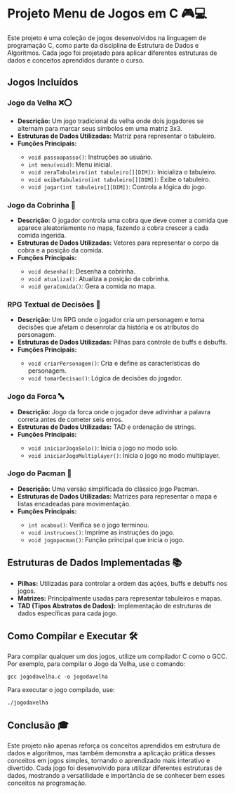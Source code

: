 <!DOCTYPE html>
<html lang="en">
<head>
    <meta charset="UTF-8">
    <meta name="viewport" content="width=device-width, initial-scale=1.0">
    <title>Projeto Menu de Jogos em C</title>
</head>
<body>

<h1>Projeto Menu de Jogos em C 🎮💻</h1>
<p>Este projeto é uma coleção de jogos desenvolvidos na linguagem de programação C, como parte da disciplina de Estrutura de Dados e Algoritmos. Cada jogo foi projetado para aplicar diferentes estruturas de dados e conceitos aprendidos durante o curso.</p>

<h2>Jogos Incluídos</h2>

<h3>Jogo da Velha ❌⭕</h3>
<ul>
    <li><strong>Descrição:</strong> Um jogo tradicional da velha onde dois jogadores se alternam para marcar seus símbolos em uma matriz 3x3.</li>
    <li><strong>Estruturas de Dados Utilizadas:</strong> Matriz para representar o tabuleiro.</li>
    <li><strong>Funções Principais:</strong></li>
    <ul>
        <li><code>void passoapasso()</code>: Instruções ao usuário.</li>
        <li><code>int menu(void)</code>: Menu inicial.</li>
        <li><code>void zeraTabuleiro(int tabuleiro[][DIM])</code>: Inicializa o tabuleiro.</li>
        <li><code>void exibeTabuleiro(int tabuleiro[][DIM])</code>: Exibe o tabuleiro.</li>
        <li><code>void jogar(int tabuleiro[][DIM])</code>: Controla a lógica do jogo.</li>
    </ul>
</ul>

<h3>Jogo da Cobrinha 🐍</h3>
<ul>
    <li><strong>Descrição:</strong> O jogador controla uma cobra que deve comer a comida que aparece aleatoriamente no mapa, fazendo a cobra crescer a cada comida ingerida.</li>
    <li><strong>Estruturas de Dados Utilizadas:</strong> Vetores para representar o corpo da cobra e a posição da comida.</li>
    <li><strong>Funções Principais:</strong></li>
    <ul>
        <li><code>void desenha()</code>: Desenha a cobrinha.</li>
        <li><code>void atualiza()</code>: Atualiza a posição da cobrinha.</li>
        <li><code>void geraComida()</code>: Gera a comida no mapa.</li>
    </ul>
</ul>

<h3>RPG Textual de Decisões 📝</h3>
<ul>
    <li><strong>Descrição:</strong> Um RPG onde o jogador cria um personagem e toma decisões que afetam o desenrolar da história e os atributos do personagem.</li>
    <li><strong>Estruturas de Dados Utilizadas:</strong> Pilhas para controle de buffs e debuffs.</li>
    <li><strong>Funções Principais:</strong></li>
    <ul>
        <li><code>void criarPersonagem()</code>: Cria e define as características do personagem.</li>
        <li><code>void tomarDecisao()</code>: Lógica de decisões do jogador.</li>
    </ul>
</ul>

<h3>Jogo da Forca 🔤</h3>
<ul>
    <li><strong>Descrição:</strong> Jogo da forca onde o jogador deve adivinhar a palavra correta antes de cometer seis erros.</li>
    <li><strong>Estruturas de Dados Utilizadas:</strong> TAD e ordenação de strings.</li>
    <li><strong>Funções Principais:</strong></li>
    <ul>
        <li><code>void iniciarJogoSolo()</code>: Inicia o jogo no modo solo.</li>
        <li><code>void iniciarJogoMultiplayer()</code>: Inicia o jogo no modo multiplayer.</li>
    </ul>
</ul>

<h3>Jogo do Pacman 👾</h3>
<ul>
    <li><strong>Descrição:</strong> Uma versão simplificada do clássico jogo Pacman.</li>
    <li><strong>Estruturas de Dados Utilizadas:</strong> Matrizes para representar o mapa e listas encadeadas para movimentação.</li>
    <li><strong>Funções Principais:</strong></li>
    <ul>
        <li><code>int acabou()</code>: Verifica se o jogo terminou.</li>
        <li><code>void instrucoes()</code>: Imprime as instruções do jogo.</li>
        <li><code>void jogopacman()</code>: Função principal que inicia o jogo.</li>
    </ul>
</ul>

<h2>Estruturas de Dados Implementadas 📚</h2>
<ul>
    <li><strong>Pilhas:</strong> Utilizadas para controlar a ordem das ações, buffs e debuffs nos jogos.</li>
    <li><strong>Matrizes:</strong> Principalmente usadas para representar tabuleiros e mapas.</li>
    <li><strong>TAD (Tipos Abstratos de Dados):</strong> Implementação de estruturas de dados específicas para cada jogo.</li>
</ul>

<h2>Como Compilar e Executar 🛠️</h2>
<p>Para compilar qualquer um dos jogos, utilize um compilador C como o GCC. Por exemplo, para compilar o Jogo da Velha, use o comando:</p>
<pre><code>gcc jogodavelha.c -o jogodavelha</code></pre>
<p>Para executar o jogo compilado, use:</p>
<pre><code>./jogodavelha</code></pre>

<h2>Conclusão 🎓</h2>
<p>Este projeto não apenas reforça os conceitos aprendidos em estrutura de dados e algoritmos, mas também demonstra a aplicação prática desses conceitos em jogos simples, tornando o aprendizado mais interativo e divertido. Cada jogo foi desenvolvido para utilizar diferentes estruturas de dados, mostrando a versatilidade e importância de se conhecer bem esses conceitos na programação.</p>

</body>
</html>
